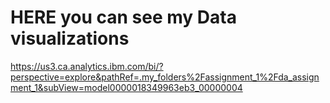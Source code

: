 # HERE you can see my  Data visualizations 
https://us3.ca.analytics.ibm.com/bi/?perspective=explore&pathRef=.my_folders%2Fassignment_1%2Fda_assignment_1&subView=model0000018349963eb3_00000004
